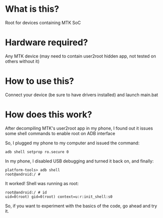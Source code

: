 # What is this?
Root for devices containing MTK SoC

# Hardware required?
Any MTK device (may need to contain user2root hidden app, not tested on others without it)

# How to use this?
Connect your device (be sure to have drivers installed) and launch main.bat

# How does this work?
After decompiling MTK's user2root app in my phone, I found out it issues some shell commands to enable root on ADB interface

So, I plugged my phone to my computer and issued the command:
```
adb shell setprop ro.secure 0
```

In my phone, I disabled USB debugging and turned it back on, and finally:
```
platform-tools> adb shell
root@android:/ #
```

It worked! Shell was running as root:
```
root@android:/ # id
uid=0(root) gid=0(root) context=u:r:init_shell:s0
```

So, if you want to experiment with the basics of the code, go ahead and try it.